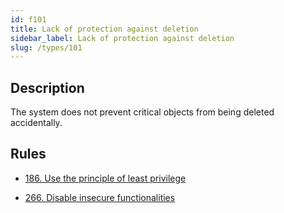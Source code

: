 ```yaml
---
id: f101
title: Lack of protection against deletion
sidebar_label: Lack of protection against deletion
slug: /types/101
---
```


## Description

The system does not prevent critical objects from being deleted accidentally.

## Rules

- [186. Use the principle of least privilege](/criteria/system/186)

- [266. Disable insecure functionalities](/criteria/architecture/266)
